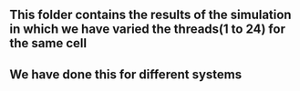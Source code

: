 ## This folder contains the results of the simulation in which we have varied the threads(1 to 24) for the same cell
## We have done this for different systems